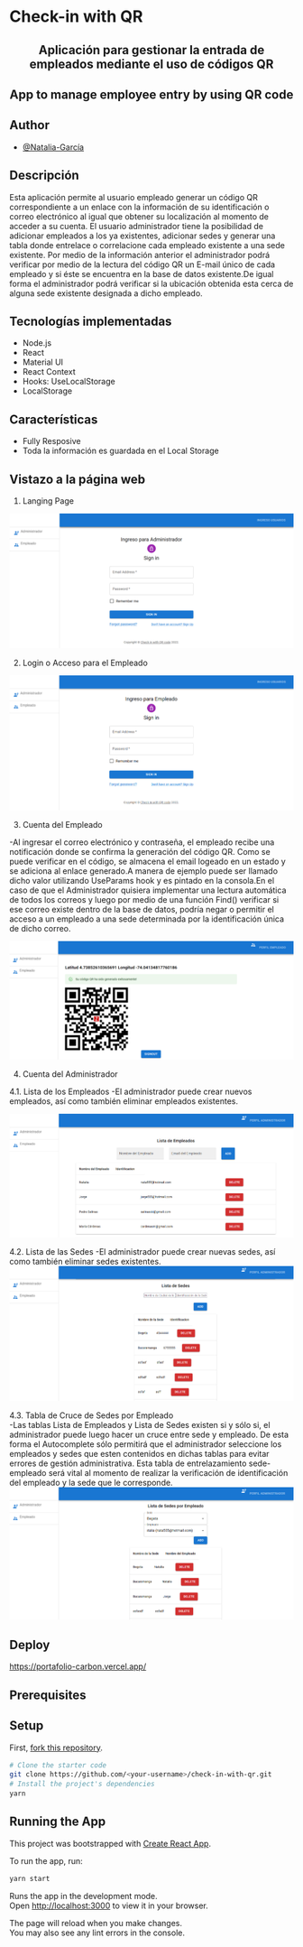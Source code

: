 # Check-in with QR

<h2 align="center">Aplicación para gestionar la entrada de empleados mediante el uso de códigos QR</h2>
<h2 align="center">App to manage employee entry by using QR code</h2>

## Author
- [@Natalia-García](https://github.com/natagr23)

## Descripción
Esta aplicación permite al usuario empleado generar un código QR correspondiente a un enlace con la información de su identificación o correo electrónico al igual que obtener su localización al momento de acceder a su cuenta. El usuario administrador tiene la posibilidad de adicionar empleados a los ya existentes, adicionar sedes y generar una tabla donde entrelace o correlacione cada empleado existente a una sede existente. Por medio de la información anterior el administrador podrá verificar por medio de la lectura del código QR un E-mail único de cada empleado y si éste se encuentra en la base de datos existente.De igual forma el administrador podrá verificar si la ubicación obtenida esta cerca de alguna sede existente designada a dicho empleado.

## Tecnologías implementadas
- Node.js
- React
- Material UI
- React Context 
- Hooks: UseLocalStorage
- LocalStorage

## Características
- Fully Resposive
- Toda la información es guardada en el Local Storage

## Vistazo a la página web

1. Langing Page

![Landing Page](https://github.com/natagr23/check-in-with-qr/blob/main/src/Data/LandingPage.PNG?raw=true)

2. Login o Acceso para el Empleado

![Employee Login](https://github.com/natagr23/check-in-with-qr/blob/main/src/Data/EmployeeLogin.PNG?raw=true)

3. Cuenta del Empleado

-Al ingresar el correo electrónico y contraseña, el empleado recibe una notificación donde se confirma la generación del código QR. Como se puede verificar en el código, se almacena el email logeado en un estado y se adiciona al enlace generado.A manera de ejemplo puede ser llamado dicho valor utilizando UseParams hook y es pintado en la consola.En el caso de que el Administrador quisiera implementar una lectura automática de todos los correos y luego por medio de una función Find() verificar si ese correo existe dentro de la base de datos, podría negar o permitir el acceso a un empleado a una sede determinada por la identificación única de dicho correo.

![Employee Account](https://github.com/natagr23/check-in-with-qr/blob/main/src/Data/EmployeeAccount.PNG?raw=true)

4. Cuenta del Administrador

4.1. Lista de los Empleados
-El administrador puede crear nuevos empleados, así como también eliminar empleados existentes.

![Employee List](https://github.com/natagr23/check-in-with-qr/blob/main/src/Data/EmployeeList.PNG?raw=true)

4.2. Lista de las Sedes
-El administrador puede crear nuevas sedes, así como también eliminar sedes existentes.
![Locations List](https://github.com/natagr23/check-in-with-qr/blob/main/src/Data/LocationList.PNG?raw=true)

4.3. Tabla de Cruce de Sedes por Empleado  
-Las tablas Lista de Empleados y Lista de Sedes existen si y sólo si, el administrador puede luego hacer un cruce entre sede y empleado. De esta forma el Autocomplete sólo permitirá que el administrador seleccione los empleados y sedes que esten contenidos en dichas tablas para evitar errores de gestión administrativa. Esta tabla de entrelazamiento sede-empleado será vital al momento de realizar la verificación de identificación del empleado y la sede que le corresponde.
![Junction List](https://github.com/natagr23/check-in-with-qr/blob/main/src/Data/junctionEmployeewithLocation.PNG?raw=true)

## Deploy
https://portafolio-carbon.vercel.app/

## Prerequisites

## Setup

First, [fork this repository](https://docs.github.com/en/get-started/quickstart/fork-a-repo).

```bash
# Clone the starter code
git clone https://github.com/<your-username>/check-in-with-qr.git 
# Install the project's dependencies
yarn
```
## Running the App

This project was bootstrapped with [Create React App](https://github.com/facebook/create-react-app).

To run the app, run:

```bash
yarn start
```
Runs the app in the development mode.\
Open [http://localhost:3000](http://localhost:3000) to view it in your browser.

The page will reload when you make changes.\
You may also see any lint errors in the console.


